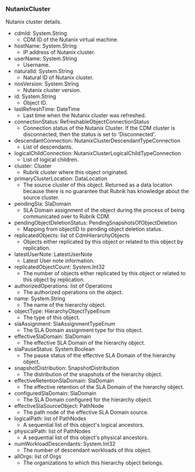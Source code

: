 ### NutanixCluster
Nutanix cluster details.

- cdmId: System.String
  - CDM ID of the Nutanix virtual machine.
- hostName: System.String
  - IP address of Nutanix cluster.
- userName: System.String
  - Username.
- naturalId: System.String
  - Natural ID of Nutanix cluster.
- nosVersion: System.String
  - Nutanix cluster version.
- id: System.String
  - Object ID.
- lastRefreshTime: DateTime
  - Last time when the Nutanix cluster was refreshed.
- connectionStatus: RefreshableObjectConnectionStatus
  - Connection status of the Nutanix Cluster. If the CDM cluster is disconnected, then the status is set to 'Disconnected'.
- descendantConnection: NutanixClusterDescendantTypeConnection
  - List of descendants.
- logicalChildConnection: NutanixClusterLogicalChildTypeConnection
  - List of logical children.
- cluster: Cluster
  - Rubrik cluster where this object originated.
- primaryClusterLocation: DataLocation
  - The source cluster of this object. Returned as a data location because there is no guarantee that Rubrik has knowledge about the source cluster.
- pendingSla: SlaDomain
  - SLA Domain assignment of the object during the process of being communicated over to Rubrik CDM.
- pendingObjectDeletionStatus: PendingSnapshotsOfObjectDeletion
  - Mapping from objectID to pending object deletion status.
- replicatedObjects: list of CdmHierarchyObjects
  - Objects either replicated by this object or related to this object by replication.
- latestUserNote: LatestUserNote
  - Latest User note information.
- replicatedObjectCount: System.Int32
  - The number of objects either replicated by this object or related to this object by replication.
- authorizedOperations: list of Operations
  - The authorized operations on the object.
- name: System.String
  - The name of the hierarchy object.
- objectType: HierarchyObjectTypeEnum
  - The type of this object.
- slaAssignment: SlaAssignmentTypeEnum
  - The SLA Domain assignment type for this object.
- effectiveSlaDomain: SlaDomain
  - The effective SLA Domain of the hierarchy object.
- slaPauseStatus: System.Boolean
  - The pause status of the effective SLA Domain of the hierarchy object.
- snapshotDistribution: SnapshotDistribution
  - The distribution of the snapshots of the hierarchy object.
- effectiveRetentionSlaDomain: SlaDomain
  - The effective retention of the SLA Domain of the hierarchy object.
- configuredSlaDomain: SlaDomain
  - The SLA Domain configured for the hierarchy object.
- effectiveSlaSourceObject: PathNode
  - The path node of the effective SLA Domain source.
- logicalPath: list of PathNodes
  - A sequential list of this object's logical ancestors.
- physicalPath: list of PathNodes
  - A sequential list of this object's physical ancestors.
- numWorkloadDescendants: System.Int32
  - The number of descendant workloads of this object.
- allOrgs: list of Orgs
  - The organizations to which this hierarchy object belongs.
